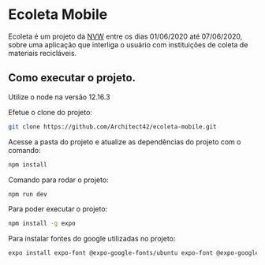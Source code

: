 # Ecoleta Mobile
Ecoleta é um projeto da [NVW](https://nextlevelweek.com/) entre os dias 01/06/2020 até 07/06/2020, sobre uma aplicação que interliga o usuário com instituições de coleta de materiais recicláveis.


## Como executar o projeto.
Utilize o node na versão 12.16.3

Efetue o clone do projeto:
```bash
git clone https://github.com/Architect42/ecoleta-mobile.git
```

Acesse a pasta do projeto e atualize as dependências do projeto com o comando:
```bash
npm install
```

Comando para rodar o projeto:
```bash
npm run dev
```

Para poder executar o projeto:
```bash
npm install -g expo
```

Para instalar fontes do google utilizadas no projeto:
```bash
expo install expo-font @expo-google-fonts/ubuntu expo-font @expo-google-fonts/roboto
```